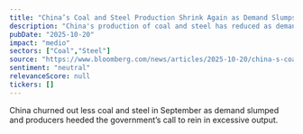 ```yaml
---
title: "China’s Coal and Steel Production Shrink Again as Demand Slumps"
description: "China's production of coal and steel has reduced as demand declines and producers listen to the government's request to reduce excess output."
pubDate: "2025-10-20"
impact: "medio"
sectors: ["Coal","Steel"]
source: "https://www.bloomberg.com/news/articles/2025-10-20/china-s-coal-and-steel-production-shrink-again-as-demand-slumps"
sentiment: "neutral"
relevanceScore: null
tickers: []
---
```


China churned out less coal and steel in September as demand slumped and producers heeded the government’s call to rein in excessive output.
